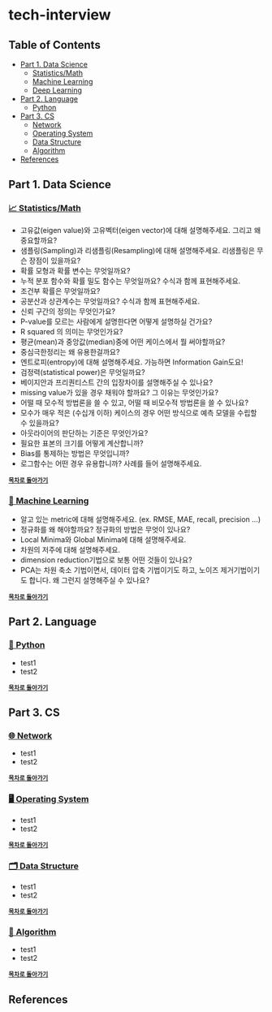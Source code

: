 # tech-interview

## Table of Contents

- [Part 1. Data Science](#part-1-data-science)
  - [Statistics/Math](#-statisticsmath)
  - [Machine Learning](#-machine-learning)
  - [Deep Learning](#-deep-learning)
- [Part 2. Language](#part-2-language)
  - [Python](#-python)
- [Part 3. CS](#part-3-cs)
  - [Network](#-network)
  - [Operating System](#%EF%B8%8F-operating-system)
  - [Data Structure](#-data-structure)
  - [Algorithm](#-algorithm)
- [References](#references)


## Part 1. Data Science

### [📈 Statistics/Math](./answers/1-statistics-math.md)

- 고유값(eigen value)와 고유벡터(eigen vector)에 대해 설명해주세요. 그리고 왜 중요할까요?
- 샘플링(Sampling)과 리샘플링(Resampling)에 대해 설명해주세요. 리샘플링은 무슨 장점이 있을까요?
- 확률 모형과 확률 변수는 무엇일까요?
- 누적 분포 함수와 확률 밀도 함수는 무엇일까요? 수식과 함께 표현해주세요.
- 조건부 확률은 무엇일까요?
- 공분산과 상관계수는 무엇일까요? 수식과 함께 표현해주세요.
- 신뢰 구간의 정의는 무엇인가요?
- P-value를 모르는 사람에게 설명한다면 어떻게 설명하실 건가요?
- R squared 의 의미는 무엇인가요?
- 평균(mean)과 중앙값(median)중에 어떤 케이스에서 뭘 써야할까요?
- 중심극한정리는 왜 유용한걸까요?
- 엔트로피(entropy)에 대해 설명해주세요. 가능하면 Information Gain도요!
- 검정력(statistical power)은 무엇일까요?
- 베이지안과 프리퀀티스트 간의 입장차이를 설명해주실 수 있나요? 
- missing value가 있을 경우 채워야 할까요? 그 이유는 무엇인가요? 
- 어떨 때 모수적 방법론을 쓸 수 있고, 어떨 때 비모수적 방법론을 쓸 수 있나요?
- 모수가 매우 적은 (수십개 이하) 케이스의 경우 어떤 방식으로 예측 모델을 수립할 수 있을까요? 
- 아웃라이어의 판단하는 기준은 무엇인가요? 
- 필요한 표본의 크기를 어떻게 계산합니까?
- Bias를 통제하는 방법은 무엇입니까?
- 로그함수는 어떤 경우 유용합니까? 사례를 들어 설명해주세요.

<a href='#table-of-contents'><strong><small>목차로 돌아가기</small></strong></a>

### [🤖 Machine Learning](./answers/2-machine-learning.md)
- 알고 있는 metric에 대해 설명해주세요. (ex. RMSE, MAE, recall, precision ...)
- 정규화를 왜 해야할까요? 정규화의 방법은 무엇이 있나요?
- Local Minima와 Global Minima에 대해 설명해주세요.
- 차원의 저주에 대해 설명해주세요.
- dimension reduction기법으로 보통 어떤 것들이 있나요?
- PCA는 차원 축소 기법이면서, 데이터 압축 기법이기도 하고, 노이즈 제거기법이기도 합니다. 왜 그런지 설명해주실 수 있나요?

<a href='#table-of-contents'><strong><small>목차로 돌아가기</small></strong></a>


## Part 2. Language

### [🐍 Python](./answers/4-python.md)
- test1
- test2

<a href='#table-of-contents'><strong><small>목차로 돌아가기</small></strong></a>


## Part 3. CS

### [🌐 Network](./answers/5-network.md)
- test1
- test2

<a href='#table-of-contents'><strong><small>목차로 돌아가기</small></strong></a>

### [🖥️ Operating System](./answers/6-operating-system.md)
- test1
- test2

<a href='#table-of-contents'><strong><small>목차로 돌아가기</small></strong></a>

### [🗂 Data Structure](./answers/7-data-structure.md)
- test1
- test2

<a href='#table-of-contents'><strong><small>목차로 돌아가기</small></strong></a>

### [🔻 Algorithm](./answers/8-algorithm.md)
- test1
- test2

<a href='#table-of-contents'><strong><small>목차로 돌아가기</small></strong></a>

## References
